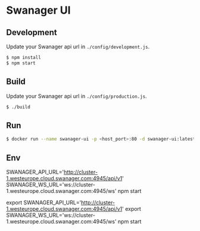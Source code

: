 # Swanager UI

## Development

Update your Swanager api url in `./config/development.js`.

```bash
$ npm install
$ npm start
```

## Build

Update your Swanager api url in `./config/production.js`.

```bash
$ ./build
```

## Run

```bash
$ docker run --name swanager-ui -p <host_port>:80 -d swanager-ui:latest
```
## Env

SWANAGER_API_URL='http://cluster-1.westeurope.cloud.swanager.com:4945/api/v1' SWANAGER_WS_URL='ws://cluster-1.westeurope.cloud.swanager.com:4945/ws' npm start

export SWANAGER_API_URL='http://cluster-1.westeurope.cloud.swanager.com:4945/api/v1'
export SWANAGER_WS_URL='ws://cluster-1.westeurope.cloud.swanager.com:4945/ws'
npm start